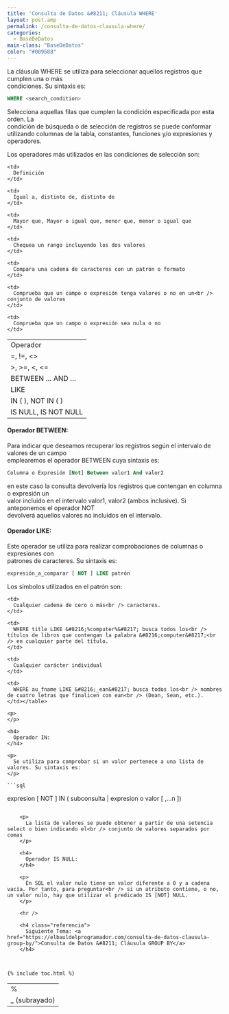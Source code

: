```yaml
---
title: 'Consulta de Datos &#8211; Cláusula WHERE'
layout: post.amp
permalink: /consulta-de-datos-clausula-where/
categories:
  - BaseDeDatos
main-class: "BaseDeDatos"
color: "#009688"
---
```

<div class="icosql">
</div>

La cláusula WHERE se utiliza para seleccionar aquellos registros que cumplen una o más  
condiciones. Su sintaxis es:

```sql
WHERE <search_condition>
```

Selecciona aquellas filas que cumplen la condición especificada por esta orden. La  
condición de búsqueda o de selección de registros se puede conformar utilizando columnas de la tabla, constantes, funciones y/o expresiones y operadores.  

<!--ad-->

Los operadores más utilizados en las condiciones de selección son:

<table class="tabla">
  <tr>
    <td>
      Operador
    </td>

    <td>
      Definición
    </td>
  </tr>

  <tr>
    <td>
      =, !=, <>
    </td>

    <td>
      Igual a, distinto de, distinto de
    </td>
  </tr>

  <tr>
    <td>
      >, >=, <, <=
    </td>

    <td>
      Mayor que, Mayor o igual que, menor que, menor o igual que
    </td>
  </tr>

  <tr>
    <td>
      BETWEEN &#8230; AND &#8230;
    </td>

    <td>
      Chequea un rango incluyendo los dos valores
    </td>
  </tr>

  <tr>
    <td>
      LIKE
    </td>

    <td>
      Compara una cadena de caracteres con un patrón o formato
    </td>
  </tr>

  <tr>
    <td>
      IN ( ), NOT IN ( )
    </td>

    <td>
      Comprueba que un campo o expresión tenga valores o no en un<br /> conjunto de valores
    </td>
  </tr>

  <tr>
    <td>
      IS NULL, IS NOT NULL
    </td>

    <td>
      Comprueba que un campo o expresión sea nula o no
    </td>
  </tr>
</table>



#### Operador BETWEEN:

Para indicar que deseamos recuperar los registros según el intervalo de valores de un campo  
emplearemos el operador BETWEEN cuya sintaxis es:

```sql
Columna o Expresión [Not] Between valor1 And valor2
```

en este caso la consulta devolvería los registros que contengan en columna o expresión un  
valor incluido en el intervalo valor1, valor2 (ambos inclusive). Si anteponemos el operador NOT  
devolverá aquellos valores no incluidos en el intervalo.

#### Operador LIKE:

Este operador se utiliza para realizar comprobaciones de columnas o expresiones con  
patrones de caracteres. Su sintaxis es:

```sql
expresión_a_comparar [ NOT ] LIKE patrón
```

Los símbolos utilizados en el patrón son:

<table class="tabla">
  <tr>
    <td>
      %
    </td>

    <td>
      Cualquier cadena de cero o más<br /> caracteres.
    </td>

    <td>
      WHERE title LIKE &#8216;%computer%&#8217; busca todos los<br /> títulos de libros que contengan la palabra &#8216;computer&#8217;<br /> en cualquier parte del título.
    </td>
  </tr>

  <tr>
    <td>
      _ (subrayado)
    </td>

    <td>
      Cualquier carácter individual
    </td>

    <td>
      WHERE au_fname LIKE &#8216;_ean&#8217; busca todos los<br /> nombres de cuatro letras que finalicen con ean<br /> (Dean, Sean, etc.).
    </td></table>

    <p>
    </p>

    <h4>
      Operador IN:
    </h4>

    <p>
      Se utiliza para comprobar si un valor pertenece a una lista de valores. Su sintaxis es:
    </p>

    ```sql
expresion [ NOT ] IN ( subconsulta | expresion o valor [ ,...n ])
```

    <p>
      La lista de valores se puede obtener a partir de una setencia select o bien indicando el<br /> conjunto de valores separados por comas
    </p>

    <h4>
      Operador IS NULL:
    </h4>

    <p>
      En SQL el valor nulo tiene un valor diferente a 0 y a cadena vacía. Por tanto, para preguntar<br /> si un atributo contiene, o no, un valor nulo, hay que utilizar el predicado IS [NOT] NULL.
    </p>

    <hr />

    <h4 class="referencia">
      Siguiente Tema: <a href="https://elbauldelprogramador.com/consulta-de-datos-clausula-group-by/">Consulta de Datos &#8211; Cláusula GROUP BY</a>
    </h4>



{% include toc.html %}
